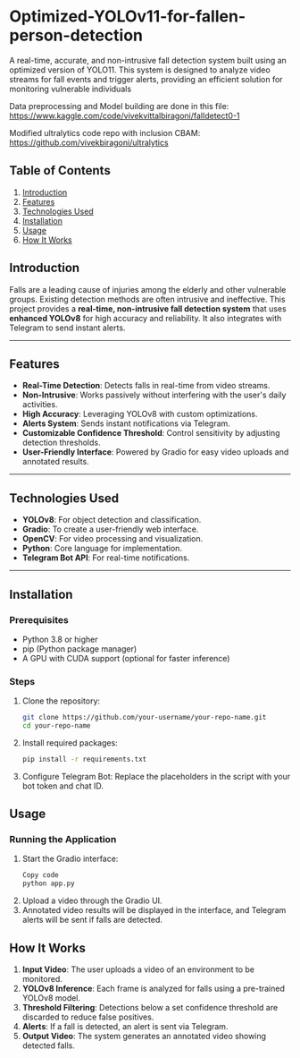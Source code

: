# Optimized-YOLOv11-for-fallen-person-detection

A real-time, accurate, and non-intrusive fall detection system built using an optimized version of YOLO11. This system is designed to analyze video streams for fall events and trigger alerts, providing an efficient solution for monitoring vulnerable individuals

Data preprocessing and Model building are done in this file: 
https://www.kaggle.com/code/vivekvittalbiragoni/falldetect0-1

Modified ultralytics code repo with inclusion CBAM:
https://github.com/vivekbiragoni/ultralytics   

## Table of Contents
1. [Introduction](#introduction)
2. [Features](#features)
3. [Technologies Used](#technologies-used)
4. [Installation](#installation)
5. [Usage](#usage)
6. [How It Works](#how-it-works)

## Introduction

Falls are a leading cause of injuries among the elderly and other vulnerable groups. Existing detection methods are often intrusive and ineffective. This project provides a **real-time, non-intrusive fall detection system** that uses **enhanced YOLOv8** for high accuracy and reliability. It also integrates with Telegram to send instant alerts.

---

## Features

- **Real-Time Detection**: Detects falls in real-time from video streams.
- **Non-Intrusive**: Works passively without interfering with the user's daily activities.
- **High Accuracy**: Leveraging YOLOv8 with custom optimizations.
- **Alerts System**: Sends instant notifications via Telegram.
- **Customizable Confidence Threshold**: Control sensitivity by adjusting detection thresholds.
- **User-Friendly Interface**: Powered by Gradio for easy video uploads and annotated results.

---

## Technologies Used

- **YOLOv8**: For object detection and classification.
- **Gradio**: To create a user-friendly web interface.
- **OpenCV**: For video processing and visualization.
- **Python**: Core language for implementation.
- **Telegram Bot API**: For real-time notifications.

---

## Installation

### Prerequisites

- Python 3.8 or higher
- pip (Python package manager)
- A GPU with CUDA support (optional for faster inference)

### Steps

1. Clone the repository:
   ```bash
   git clone https://github.com/your-username/your-repo-name.git
   cd your-repo-name
2. Install required packages:
    ```bash
   pip install -r requirements.txt
3. Configure Telegram Bot:
   Replace the placeholders in the script with your bot token and chat ID.

## Usage
### Running the Application
1. Start the Gradio interface:
   ```bash
   Copy code
   python app.py
2. Upload a video through the Gradio UI.
3. Annotated video results will be displayed in the interface, and Telegram alerts will be sent if falls are detected.

## How It Works
1. **Input Video**: The user uploads a video of an environment to be monitored.
2. **YOLOv8 Inference**: Each frame is analyzed for falls using a pre-trained YOLOv8 model.
3. **Threshold Filtering**: Detections below a set confidence threshold are discarded to reduce false positives.
4. **Alerts**: If a fall is detected, an alert is sent via Telegram.
5. **Output Video**: The system generates an annotated video showing detected falls.
